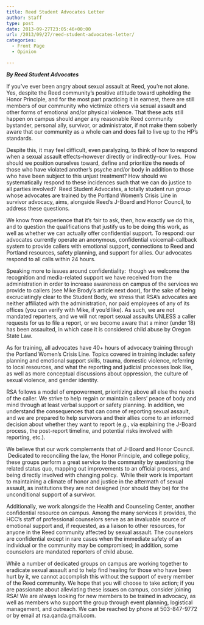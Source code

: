 ```yaml
---
title: Reed Student Advocates Letter
author: Staff
type: post
date: 2013-09-27T23:05:46+00:00
url: /2013/09/27/reed-student-advocates-letter/
categories:
  - Front Page
  - Opinion

---
```

_**By Reed Student Advocates**_

If you’ve ever been angry about sexual assault at Reed, you’re not alone. Yes, despite the Reed community’s positive attitude toward upholding the Honor Principle, and for the most part practicing it in earnest, there are still members of our community who victimize others via sexual assault and other forms of emotional and/or physical violence. That these acts still happen on campus should anger any reasonable Reed community bystander, personal ally, survivor, or administrator, if not make them soberly aware that our community as a whole can and does fail to live up to the HP’s standards.

Despite this, it may feel difficult, even paralyzing, to think of how to respond when a sexual assault effects&#8211;however directly or indirectly&#8211;our lives.  How should we position ourselves toward, define and prioritize the needs of those who have violated another’s psyche and/or body in addition to those who have been subject to this unjust treatment? How should we systematically respond to these incidences such that we can do justice to all parties involved?  Reed Student Advocates, a totally student run group whose advocates are trained by the Portland Women’s Crisis Line in survivor advocacy, aims, alongside Reed’s J-Board and Honor Council, to address these questions.

We know from experience that it’s fair to ask, then, how exactly we do this, and to question the qualifications that justify us to be doing this work, as well as whether we can actually offer confidential support. To respond: our advocates currently operate an anonymous, confidential voicemail-callback system to provide callers with emotional support, connections to Reed and Portland resources, safety planning, and support for allies. Our advocates respond to all calls within 24 hours.

Speaking more to issues around confidentiality:  though we welcome the recognition and media-related support we have received from the administration in order to increase awareness on campus of the services we provide to callers (see Mike Brody’s article next door), for the sake of being excruciatingly clear to the Student Body, we stress that RSA’s advocates are neither affiliated with the administration, nor paid employees of any of its offices (you can verify with Mike, if you’d like). As such, we are not mandated reporters, and we will not report sexual assaults UNLESS a caller requests for us to file a report, or we become aware that a minor (under 18) has been assaulted, in which case it is considered child abuse by Oregon State Law.

As for training, all advocates have 40+ hours of advocacy training through the Portland Women&#8217;s Crisis Line. Topics covered in training include: safety planning and emotional support skills, trauma, domestic violence, referring to local resources, and what the reporting and judicial processes look like, as well as more conceptual discussions about oppression, the culture of sexual violence, and gender identity.

RSA follows a model of empowerment, prioritizing above all else the needs of the caller. We strive to help regain or maintain callers’ peace of body and mind through at least verbal support or safety planning. In addition, we understand the consequences that can come of reporting sexual assault, and we are prepared to help survivors and their allies come to an informed decision about whether they want to report (e.g., via explaining the J-Board process, the post-report timeline, and potential risks involved with reporting, etc.).

We believe that our work complements that of J-Board and Honor Council.  Dedicated to reconciling the law, the Honor Principle, and college policy, these groups perform a great service to the community by questioning the related status quo, mapping out improvements to an official process, and being directly involved with changing policy.  While their work is important to maintaining a climate of honor and justice in the aftermath of sexual assault, as institutions they are not designed (nor should they be) for the unconditional support of a survivor.

Additionally, we work alongside the Health and Counseling Center, another confidential resource on campus. Among the many services it provides, the HCC’s staff of professional counselors serve as an invaluable source of emotional support and, if requested, as a liaison to other resources, for anyone in the Reed community affected by sexual assault. The counselors are confidential except in rare cases when the immediate safety of an individual or the community may be compromised; in addition, some counselors are mandated reporters of child abuse.

While a number of dedicated groups on campus are working together to eradicate sexual assault and to help find healing for those who have been hurt by it, we cannot accomplish this without the support of every member of the Reed community. We hope that you will choose to take action; if you are passionate about alleviating these issues on campus, consider joining RSA! We are always looking for new members to be trained in advocacy, as well as members who support the group through event planning, logistical management, and outreach. We can be reached by phone at 503-847-9772 or by email at rsa.qanda.gmail.com.